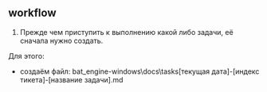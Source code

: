 ﻿
workflow
--------

1. Прежде чем приступить к выполнению какой либо задачи, её сначала нужно создать.




Для этого:
  - создаём файл: bat_engine-windows\docs\tasks\[текущая дата]-[индекс тикета]-[название задачи].md
